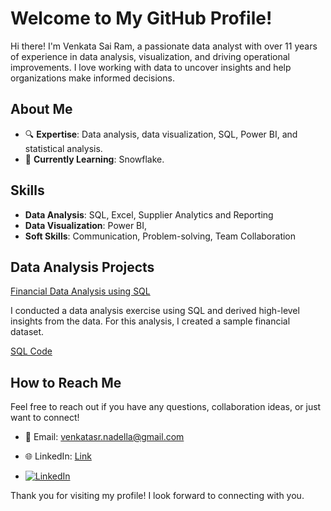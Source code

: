 # Welcome to My GitHub Profile!

Hi there! I'm Venkata Sai Ram, a passionate data analyst with over 11 years of experience in data analysis, visualization, and driving operational improvements. 
I love working with data to uncover insights and help organizations make informed decisions.

## About Me

- 🔍 **Expertise**: Data analysis, data visualization, SQL, Power BI, and statistical analysis.
- 🌱 **Currently Learning**: Snowflake.

## Skills

- **Data Analysis**: SQL, Excel, Supplier Analytics and Reporting
- **Data Visualization**: Power BI, 
- **Soft Skills**: Communication, Problem-solving, Team Collaboration

## Data Analysis Projects

[Financial Data Analysis using SQL](https://github.com/Venkatasr665/Data-Analysis-SQL-)

I conducted a data analysis exercise using SQL and derived high-level insights from the data. For this analysis, I created a sample financial dataset.

[SQL Code](https://github.com/Venkatasr665/Data-Analysis-SQL-/blob/main/Financial%20Data%20-%20Data%20Analysis%20Queries.sql)

## How to Reach Me

Feel free to reach out if you have any questions, collaboration ideas, or just want to connect!

- 📧 Email: venkatasr.nadella@gmail.com
- 🌐 LinkedIn: [Link](https://www.linkedin.com/in/venkata-sai-ram-nadella-05b973319/)

- [![LinkedIn](https://img.shields.io/badge/LinkedIn-Profile-blue?style=flat-square&logo=linkedin&logoColor=white)](https://www.linkedin.com/in/yourprofile)


Thank you for visiting my profile! I look forward to connecting with you.





<!---
Venkatasr665/Venkatasr665 is a ✨ special ✨ repository because its `README.md` (this file) appears on your GitHub profile.
You can click the Preview link to take a look at your changes.
--->
